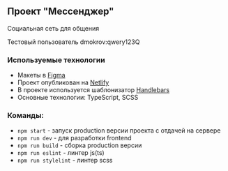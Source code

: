 ## Проект "Мессенджер"

Социальная сеть для общения

Тестовый пользователь dmokrov:qwery123Q

### Используемые технологии

- Макеты в [Figma](https://www.figma.com/file/9lsCxUGY06Z0iNEbm0MKSo/Messenger)
- Проект опубликован на [Netlify](https://bejewelled-palmier-1dc6f4.netlify.app/)
- В проекте используется шаблонизатор [Handlebars](https://handlebarsjs.com/)
- Основные технологии: TypeScript, SCSS

### Команды:

- `npm start` - запуск production версии проекта с отдачей на сервере
- `npm run dev` - для разработки frontend
- `npm run build` - сборка production версии
- `npm run eslint` - линтер js(ts)
- `npm run stylelint` - линтер scss
